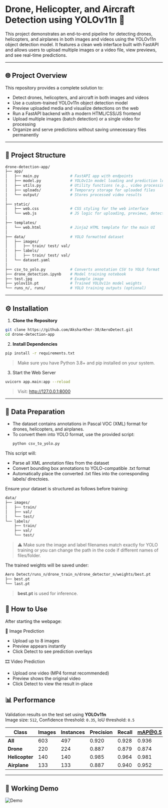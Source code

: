 # Drone, Helicopter, and Aircraft Detection using YOLOv11n 🚁

This project demonstrates an end-to-end pipeline for detecting drones, helicopters, and airplanes in both images and videos using the YOLOv11n object detection model. It features a clean web interface built with FastAPI and allows users to upload multiple images or a video file, view previews, and see real-time predictions.

---

## 🌐 Project Overview

This repository provides a complete solution to:
- Detect drones, helicopters, and aircraft in both images and videos
- Use a custom-trained YOLOv11n object detection model
- Preview uploaded media and visualize detections on the web
- Run a FastAPI backend with a modern HTML/CSS/JS frontend
- Upload multiple images (batch detection) or a single video for processing
- Organize and serve predictions without saving unnecessary files permanently

--- 

## 📁 Project Structure

```bash
drone-detection-app/
├── app/
│   ├── main.py              # FastAPI app with endpoints
│   ├── model.py             # YOLOv11n model loading and prediction logic
│   ├── utils.py             # Utility functions (e.g., video processing)
│   ├── uploads/             # Temporary storage for uploaded files
│   └── output/              # Stores processed video results
│
├── static/
│   ├── web.css              # CSS styling for the web interface
│   └── web.js               # JS logic for uploading, previews, detection
│
├── templates/
│   └── web.html             # Jinja2 HTML template for the main UI
│
├── data/                    # YOLO formatted dataset
│   ├── images/
│   │   ├── train/ test/ val/
│   ├── labels/
│   │   ├── train/ test/ val/
│   └── dataset.yaml
│
├── csv_to_yolo.py           # Converts annotation CSV to YOLO format
├── drone_detection.ipynb    # Model training notebook
├── test.jpg                 # Example image
├── yolov11n.pt              # Trained YOLOv11n model weights
└── runs_n/, runs/           # YOLO training outputs (optional)
```

---

## ⚙️ Installation

1. **Clone the Repository**

```bash
git clone https://github.com/AksharKher-30/AeroDetect.git
cd drone-detection-app
```

2.  **Install Dependencies**

```bash
pip install -r requirements.txt
```
> Make sure you have Python 3.8+ and pip installed on your system.

3. Start the Web Server

```bash
uvicorn app.main:app --reload
```
> Visit: http://127.0.0.1:8000

--- 

## 📁 Data Preparation
- The dataset contains annotations in Pascal VOC (XML) format for drones, helicopters, and airplanes.
- To convert them into YOLO format, use the provided script:
  ```bash
  python csv_to_yolo.py
  ```
This script will:
- Parse all XML annotation files from the dataset
- Convert bounding box annotations to YOLO-compatible .txt format
- Automatically place the converted .txt files into the corresponding labels/ directoies.
  
Ensure your dataset is structured as follows before training:
```bash
data/
├── images/
│   ├── train/
│   ├── val/
│   └── test/
└── labels/
    ├── train/
    ├── val/
    └── test/
```
> ⚠️ Make sure the image and label filenames match exactly for YOLO training or you can change the path in the code if different names of files/folder.

The trained weights will be saved under:
```bash
Aero Detect/runs_n/drone_train_n/drone_detector_n/weights/best.pt
├── best.pt
└── last.pt
```
> **best.pt** is used for inference.

## 🧪 How to Use
After starting the webpage:

🌄 Image Prediction
-	Upload up to 8 images
-	Preview appears instantly
-	Click Detect to see prediction overlays

🎞️ Video Prediction
-	Upload one video (MP4 format recommended)
-	Preview shows the original video
-	Click Detect to view the result in-place

## 📊 Performance

Validation results on the test set using **YOLOv11n**  
Image size: `512`, Confidence threshold: `0.35`, IoU threshold: `0.5`

| Class        | Images | Instances | Precision | Recall | mAP@0.5 | mAP@0.5:0.95 |
|--------------|--------|-----------|-----------|--------|---------|--------------|
| **All**      | 603    | 497       | 0.920     | 0.928  | 0.936   | 0.592        |
| **Drone**    | 220    | 224       | 0.887     | 0.879  | 0.874   | 0.447        |
| **Helicopter** | 140  | 140       | 0.985     | 0.964  | 0.981   | 0.676        |
| **Airplane** | 133    | 133       | 0.887     | 0.940  | 0.952   | 0.655        |

---

## 🚀 Working Demo

![Demo](assets/demo.gif)

